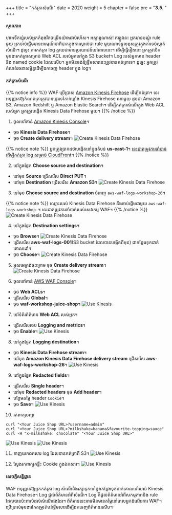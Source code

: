 +++
title = "កត់ត្រាសំណើ"
date = 2020
weight = 5
chapter = false
pre = "<b>3.5. </b>"
+++


#### ស្ថានភាព
ហាងទឹកឃ្មុំរបស់អ្នកកំពុងរីកចម្រើនយ៉ាងឆាប់រហ័ស។ អស្ចារ្យណាស់! ឥឡូវនេះ អ្នកមានបណ្តុំ rule មួយ អ្នកចាប់ផ្តើមមានអារម្មណ៍ថាពិបាកក្នុងការស្គាល់ថា rule មួយណាទទួលខុសត្រូវក្នុងការទប់ស្កាត់សំណើ។ ដូច្នេះ ការកត់ត្រា log ក្លាយជាមានប្រយោជន៍នៅពេលនេះ។ ដើម្បីធ្វើរឿងនេះ អ្នកត្រូវបើកមុខងារកត់ត្រាសម្រាប់ Web ACL របស់អ្នកទៅក្នុង S3 bucket។ Log របស់អ្នកមាន header និង named cookie ដែលរសើប។ អ្នកមិនចង់ឱ្យខ្លឹមសារនេះត្រូវបានកត់ត្រាទេ។ ដូច្នេះ អ្នកត្រូវកំណត់រចនាសម្ព័ន្ធដើម្បីដកចេញ header ក្នុង log។

#### កត់ត្រាសំណើ
{{% notice info %}} 
WAF ប្រើប្រាស់ [Amazon Kinesis Firehose](https://aws.amazon.com/kinesis/data-firehose/) ដើម្បីកត់ត្រា។ នេះអនុញ្ញាតឱ្យកំណត់ត្រាត្រូវបានផ្ទេរទៅកាន់ឃ្លាំង Kinesis Firehose ណាមួយ ដូចជា Amazon S3, Amazon Redshift ឬ Amazon Elastic Search។ ដើម្បីកត់ត្រាសំណើក្នុង Web ACL របស់អ្នក អ្នកត្រូវបង្កើត Kinesis Data Firehose មួយ។
{{% /notice %}}

1. ចូលទៅកាន់ [Amazon Kinesis Console](https://us-east-1.console.aws.amazon.com/kinesis/home?region=us-east-1#/home)។
* ចុច **Kinesis Data Firehose**។
* ចុច **Create delivery stream**។
![Create Kinesis Data Firehose](/images/3-useawswaf/3.5-logging/logging-001.png?featherlight=false&width=90pc)

{{% notice note %}} 
អ្នកត្រូវប្រាកដថាបង្កើតនៅក្នុងតំបន់ **us-east-1**។ [នេះជាតម្រូវការចាំបាច់ដើម្បីកត់ត្រា log សម្រាប់ CloudFront](https://docs.aws.amazon.com/waf/latest/developerguide/logging.html)។
{{% /notice %}}

2. នៅក្នុងផ្នែក **Choose source and destination**។
* នៅមុខ **Source** ជ្រើសរើស **Direct PUT**។
* នៅមុខ **Destination** ជ្រើសរើស **Amazon S3**។
![Create Kinesis Data Firehose](/images/3-useawswaf/3.5-logging/logging-002.png?featherlight=false&width=90pc)

3. នៅមុខ **Choose source and destination** បំពេញ ```aws-waf-logs-workshop-26```។

{{% notice note %}} 
ឈ្មោះរបស់ Kinesis Data Firehose នឹងចាប់ផ្តើមជាមួយ ```aws-waf-logs-workshop-```។ នេះជាតម្រូវការចាំបាច់របស់សេវាកម្ម WAF។
{{% /notice %}}
![Create Kinesis Data Firehose](/images/3-useawswaf/3.5-logging/logging-003.png?featherlight=false&width=90pc)

4. នៅក្នុងផ្នែក **Destination settings**។
* ចុច **Browse**។
![Create Kinesis Data Firehose](/images/3-useawswaf/3.5-logging/logging-004.png?featherlight=false&width=90pc)
* ជ្រើសរើស **aws-waf-logs-001**(S3 bucket ដែលបានបង្កើតពីមុន) ជាកន្លែងទុកដាក់គោលដៅ។
* ចុច **Choose**។
![Create Kinesis Data Firehose](/images/3-useawswaf/3.5-logging/logging-005.png?featherlight=false&width=90pc)

5. អូសអេក្រង់ចុះក្រោម ចុច **Create delivery stream**។
![Create Kinesis Data Firehose](/images/3-useawswaf/3.5-logging/logging-006.png?featherlight=false&width=90pc)

6. ចូលទៅកាន់ [AWS WAF Console](https://console.aws.amazon.com/wafv2/homev2/start)។
* ចុច **Web ACLs**។
* ជ្រើសរើស **Global**។
* ចុច **waf-workshop-juice-shop**។
![Use Kinesis](/images/3-useawswaf/3.5-logging/logging-007.png?featherlight=false&width=90pc)

7. នៅទំព័រព័ត៌មាន **Web ACL** របស់អ្នក។
* ជ្រើសរើសថេប **Logging and metrics**។
* ចុច **Enable**។
![Use Kinesis](/images/3-useawswaf/3.5-logging/logging-008.png?featherlight=false&width=90pc)

8. នៅក្នុងផ្នែក **Logging destination**។
* ចុច **Kinesis Data Firehose stream**។
* នៅមុខ **Amazon Kinesis Data Firehose delivery stream** ជ្រើសរើស **aws-waf-logs-workshop-26**។
![Use Kinesis](/images/3-useawswaf/3.5-logging/logging-009.png?featherlight=false&width=90pc)

9. នៅក្នុងផ្នែក **Redacted fields**។
* ជ្រើសរើស **Single header**។
* នៅមុខ **Redacted headers** ចុច **Add header**។
* បន្ថែមតម្លៃ header ```Cookie```។
* ចុច **Save**។
![Use Kinesis](/images/3-useawswaf/3.5-logging/logging-010.png?featherlight=false&width=90pc)

10. រត់ពាក្យបញ្ជា
```
curl "<Your Juice Shop URL>?username=admin"
curl "<Your Juice Shop URL>?milkshake=banana&favourite-topping=sauce"
curl -H "x-milkshake: chocolate" "<Your Juice Shop URL>"
```
![Use Kinesis](/images/3-useawswaf/3.5-logging/logging-011.png?width=60pc)
![Use Kinesis](/images/3-useawswaf/3.5-logging/logging-012.png?width=60pc)

11. ទាញយកឯកសារ log ដែលបានកត់ត្រាពី S3។
![Use Kinesis](/images/3-useawswaf/3.5-logging/logging-013.png?featherlight=false&width=90pc)

12. ស្វែងរកពាក្យគន្លឹះ Cookie ក្នុងឯកសារ។
![Use Kinesis](/images/3-useawswaf/3.5-logging/logging-014.png?width=50pc)

#### សេចក្តីសន្និដ្ឋាន
WAF អនុញ្ញាតឱ្យអ្នកកត់ត្រា log សំណើនិងរក្សាទុកនៅក្នុងកន្លែងទុកដាក់គោលដៅរបស់ Kinesis Data Firehose។ Log ផ្តល់ព័ត៌មានអំពីសំណើ។ Log ក៏ផ្តល់ព័ត៌មានអំពីសកម្មភាពនិង rule ដែលបានប៉ះពាល់ដល់សំណើផងដែរ។ ព័ត៌មាននេះអាចមិនមានតម្លៃនៅពេលអ្នកដំណើរការ WAF។ ប្រើប្រាស់មុខងារកែតម្រូវតំបន់ខ្លឹមសារដើម្បីដកចេញព័ត៌មានរសើប។